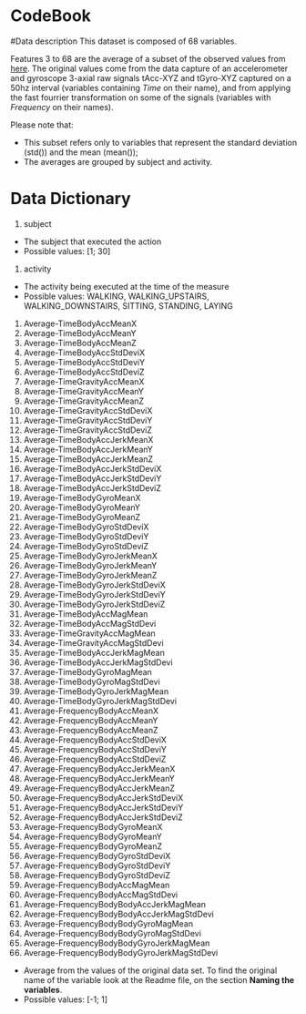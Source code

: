 CodeBook
========================

#Data description
This dataset is composed of 68 variables.

Features 3 to 68 are the average of a subset of the observed values from [here](https://d396qusza40orc.cloudfront.net/getdata%2Fprojectfiles%2FUCI%20HAR%20Dataset.zip). The original values come from the data capture of an accelerometer and gyroscope 3-axial raw signals tAcc-XYZ and tGyro-XYZ captured on a 50hz interval (variables containing *Time* on their name), and from applying the fast fourrier transformation  on some of the signals (variables with *Frequency* on their names).

Please note that:

* This subset refers only to variables that represent the standard deviation (std()) and the mean (mean());
* The averages are grouped by subject and activity.

# Data Dictionary
1. subject                                    
 * The subject that executed the action 
 * Possible values: [1; 30]
1. activity                                   
 * The activity being executed at the time of the measure 
 * Possible values: WALKING, WALKING_UPSTAIRS, WALKING_DOWNSTAIRS, SITTING, STANDING, LAYING
1. Average-TimeBodyAccMeanX                   
1. Average-TimeBodyAccMeanY                   
1. Average-TimeBodyAccMeanZ                   
1. Average-TimeBodyAccStdDeviX                
1. Average-TimeBodyAccStdDeviY                
1. Average-TimeBodyAccStdDeviZ                
1. Average-TimeGravityAccMeanX                
1. Average-TimeGravityAccMeanY                
1. Average-TimeGravityAccMeanZ                
1. Average-TimeGravityAccStdDeviX             
1. Average-TimeGravityAccStdDeviY             
1. Average-TimeGravityAccStdDeviZ             
1. Average-TimeBodyAccJerkMeanX               
1. Average-TimeBodyAccJerkMeanY               
1. Average-TimeBodyAccJerkMeanZ               
1. Average-TimeBodyAccJerkStdDeviX            
1. Average-TimeBodyAccJerkStdDeviY            
1. Average-TimeBodyAccJerkStdDeviZ            
1. Average-TimeBodyGyroMeanX                  
1. Average-TimeBodyGyroMeanY                  
1. Average-TimeBodyGyroMeanZ                  
1. Average-TimeBodyGyroStdDeviX               
1. Average-TimeBodyGyroStdDeviY               
1. Average-TimeBodyGyroStdDeviZ               
1. Average-TimeBodyGyroJerkMeanX              
1. Average-TimeBodyGyroJerkMeanY              
1. Average-TimeBodyGyroJerkMeanZ              
1. Average-TimeBodyGyroJerkStdDeviX           
1. Average-TimeBodyGyroJerkStdDeviY           
1. Average-TimeBodyGyroJerkStdDeviZ           
1. Average-TimeBodyAccMagMean                 
1. Average-TimeBodyAccMagStdDevi              
1. Average-TimeGravityAccMagMean              
1. Average-TimeGravityAccMagStdDevi           
1. Average-TimeBodyAccJerkMagMean             
1. Average-TimeBodyAccJerkMagStdDevi          
1. Average-TimeBodyGyroMagMean                
1. Average-TimeBodyGyroMagStdDevi             
1. Average-TimeBodyGyroJerkMagMean            
1. Average-TimeBodyGyroJerkMagStdDevi         
1. Average-FrequencyBodyAccMeanX              
1. Average-FrequencyBodyAccMeanY              
1. Average-FrequencyBodyAccMeanZ              
1. Average-FrequencyBodyAccStdDeviX           
1. Average-FrequencyBodyAccStdDeviY           
1. Average-FrequencyBodyAccStdDeviZ           
1. Average-FrequencyBodyAccJerkMeanX          
1. Average-FrequencyBodyAccJerkMeanY          
1. Average-FrequencyBodyAccJerkMeanZ          
1. Average-FrequencyBodyAccJerkStdDeviX       
1. Average-FrequencyBodyAccJerkStdDeviY       
1. Average-FrequencyBodyAccJerkStdDeviZ       
1. Average-FrequencyBodyGyroMeanX             
1. Average-FrequencyBodyGyroMeanY             
1. Average-FrequencyBodyGyroMeanZ             
1. Average-FrequencyBodyGyroStdDeviX          
1. Average-FrequencyBodyGyroStdDeviY          
1. Average-FrequencyBodyGyroStdDeviZ          
1. Average-FrequencyBodyAccMagMean            
1. Average-FrequencyBodyAccMagStdDevi         
1. Average-FrequencyBodyBodyAccJerkMagMean    
1. Average-FrequencyBodyBodyAccJerkMagStdDevi 
1. Average-FrequencyBodyBodyGyroMagMean       
1. Average-FrequencyBodyBodyGyroMagStdDevi    
1. Average-FrequencyBodyBodyGyroJerkMagMean   
1. Average-FrequencyBodyBodyGyroJerkMagStdDevi
 * Average from the values of the original data set.
    To find the original name of the variable look at the Readme file, on the section **Naming the variables**.
 * Possible values: [-1; 1]
